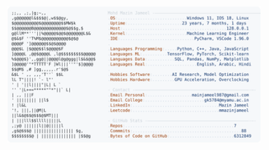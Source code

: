 <picture>
  <source srcset="https://raw.githubusercontent.com/mmazinjameel/mmazinjameel/main/dark_mode.svg?v=1749219034" media="(prefers-color-scheme: dark)">
  <img src="https://raw.githubusercontent.com/mmazinjameel/mmazinjameel/main/light_mode.svg?v=1749219034">
</picture>
